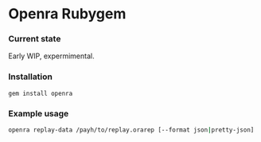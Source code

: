 # Openra Rubygem

### Current state
Early WIP, expermimental.

### Installation
```
gem install openra
```

### Example usage

```sh
openra replay-data /payh/to/replay.orarep [--format json|pretty-json]
```
